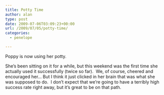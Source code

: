 ```yaml
---
title: Potty Time
author: alan
type: post
date: 2009-07-06T03:09:23+00:00
url: /2009/07/05/potty-time/
categories:
  - penelope

---
```

Poppy is now using her potty.

She&#8217;s been sitting on it for a while, but this weekend was the first time she actually used it successfully (twice so far).  We, of course, cheered and encouraged her&#8230; But I think it just clicked in her brain that was what she was supposed to do.  I don&#8217;t expect that we&#8217;re going to have a terribly high success rate right away, but it&#8217;s great to be on that path.

